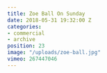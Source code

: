 ```yaml
---
title: Zoe Ball On Sunday
date: 2018-05-31 19:32:00 Z
categories:
- commercial
- archive
position: 23
image: "/uploads/zoe-ball.jpg"
vimeo: 267447046
---
```


